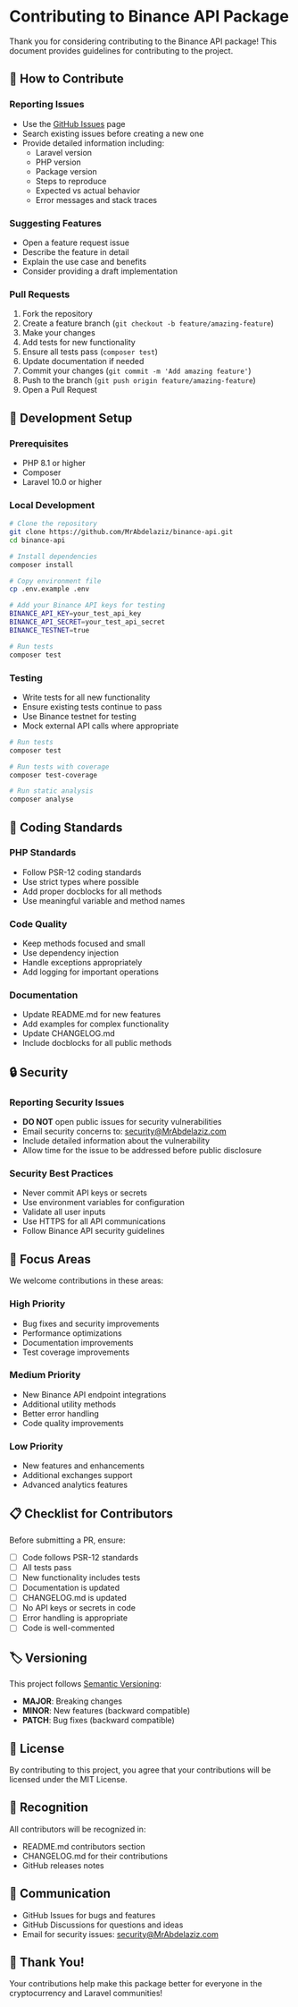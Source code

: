 # Contributing to Binance API Package

Thank you for considering contributing to the Binance API package! This document provides guidelines for contributing to the project.

## 🤝 How to Contribute

### Reporting Issues
- Use the [GitHub Issues](https://github.com/MrAbdelaziz/binance-api/issues) page
- Search existing issues before creating a new one
- Provide detailed information including:
  - Laravel version
  - PHP version
  - Package version
  - Steps to reproduce
  - Expected vs actual behavior
  - Error messages and stack traces

### Suggesting Features
- Open a feature request issue
- Describe the feature in detail
- Explain the use case and benefits
- Consider providing a draft implementation

### Pull Requests
1. Fork the repository
2. Create a feature branch (`git checkout -b feature/amazing-feature`)
3. Make your changes
4. Add tests for new functionality
5. Ensure all tests pass (`composer test`)
6. Update documentation if needed
7. Commit your changes (`git commit -m 'Add amazing feature'`)
8. Push to the branch (`git push origin feature/amazing-feature`)
9. Open a Pull Request

## 🧪 Development Setup

### Prerequisites
- PHP 8.1 or higher
- Composer
- Laravel 10.0 or higher

### Local Development
```bash
# Clone the repository
git clone https://github.com/MrAbdelaziz/binance-api.git
cd binance-api

# Install dependencies
composer install

# Copy environment file
cp .env.example .env

# Add your Binance API keys for testing
BINANCE_API_KEY=your_test_api_key
BINANCE_API_SECRET=your_test_api_secret
BINANCE_TESTNET=true

# Run tests
composer test
```

### Testing
- Write tests for all new functionality
- Ensure existing tests continue to pass
- Use Binance testnet for testing
- Mock external API calls where appropriate

```bash
# Run tests
composer test

# Run tests with coverage
composer test-coverage

# Run static analysis
composer analyse
```

## 📝 Coding Standards

### PHP Standards
- Follow PSR-12 coding standards
- Use strict types where possible
- Add proper docblocks for all methods
- Use meaningful variable and method names

### Code Quality
- Keep methods focused and small
- Use dependency injection
- Handle exceptions appropriately
- Add logging for important operations

### Documentation
- Update README.md for new features
- Add examples for complex functionality
- Update CHANGELOG.md
- Include docblocks for all public methods

## 🔒 Security

### Reporting Security Issues
- **DO NOT** open public issues for security vulnerabilities
- Email security concerns to: security@MrAbdelaziz.com
- Include detailed information about the vulnerability
- Allow time for the issue to be addressed before public disclosure

### Security Best Practices
- Never commit API keys or secrets
- Use environment variables for configuration
- Validate all user inputs
- Use HTTPS for all API communications
- Follow Binance API security guidelines

## 🎯 Focus Areas

We welcome contributions in these areas:

### High Priority
- Bug fixes and security improvements
- Performance optimizations
- Documentation improvements
- Test coverage improvements

### Medium Priority
- New Binance API endpoint integrations
- Additional utility methods
- Better error handling
- Code quality improvements

### Low Priority
- New features and enhancements
- Additional exchanges support
- Advanced analytics features

## 📋 Checklist for Contributors

Before submitting a PR, ensure:

- [ ] Code follows PSR-12 standards
- [ ] All tests pass
- [ ] New functionality includes tests
- [ ] Documentation is updated
- [ ] CHANGELOG.md is updated
- [ ] No API keys or secrets in code
- [ ] Error handling is appropriate
- [ ] Code is well-commented

## 🏷️ Versioning

This project follows [Semantic Versioning](https://semver.org/):
- **MAJOR**: Breaking changes
- **MINOR**: New features (backward compatible)
- **PATCH**: Bug fixes (backward compatible)

## 📄 License

By contributing to this project, you agree that your contributions will be licensed under the MIT License.

## 🙏 Recognition

All contributors will be recognized in:
- README.md contributors section
- CHANGELOG.md for their contributions
- GitHub releases notes

## 💬 Communication

- GitHub Issues for bugs and features
- GitHub Discussions for questions and ideas
- Email for security issues: security@MrAbdelaziz.com

## 🎉 Thank You!

Your contributions help make this package better for everyone in the cryptocurrency and Laravel communities!
